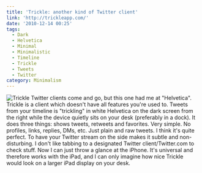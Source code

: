 ```yaml
---
title: 'Trickle: another kind of Twitter client'
link: 'http://trickleapp.com/'
date: '2010-12-14 00:25'
tags:
  - Dark
  - Helvetica
  - Minimal
  - Minimalistic
  - Timeline
  - Trickle
  - Tweets
  - Twitter
category: Minimalism
---
```


![](http://johanbrook.com/wordpress/wp-content/uploads/2010/12/Photo-dec-14-12-21-34-fm-406x610.jpg "Trickle") Twitter clients come and go, but this one had me at "Helvetica". Trickle is a client which doesn't have all features you're used to. Tweets from your timeline is "trickling" in white Helvetica on the dark screen from the right while the device quietly sits on your desk (preferably in a dock). It does three things: shows tweets, retweets and favorites. Very simple. No profiles, links, replies, DMs, etc. Just plain and raw tweets. I think it's quite perfect. To have your Twitter stream on the side makes it subtle and non-disturbing. I don't like tabbing to a designated Twitter client/Twitter.com to check stuff. Now I can just throw a glance at the iPhone. It's universal and therefore works with the iPad, and I can only imagine how nice Trickle would look on a larger iPad display on your desk.
